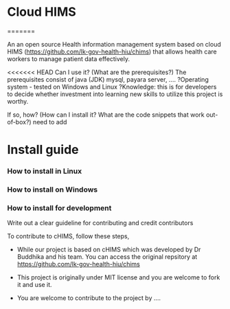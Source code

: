 # Cloud HIMS
=======

An an open source Health information management system based on cloud HIMS (https://github.com/lk-gov-health-hiu/chims) that allows health care workers to manage patient data effectively.

<<<<<<< HEAD
Can I use it? (What are the prerequisites?)
The prerequisites consist of java (JDK) mysql, payara server, ....
?Operating system - tested on Windows and Linux
?Knowledge: this is for developers to decide whether investment into learning new skills to utilize this project is worthy.

If so, how? (How can I install it? What are the code snippets that work out-of-box?)
need to add

# Install guide

### How to install in Linux

### How to install on Windows

### How to install for development

Write out a clear guideline for contributing and credit contributors

To contribute to cHIMS, follow these steps,

- While our project is based on cHIMS which was developed by Dr Buddhika and his team. You can access the original repsitory at https://github.com/lk-gov-health-hiu/chims

- This project is originally under MIT license and you are welcome to fork it and use it.

- You are welcome to contribute to the project by ....
